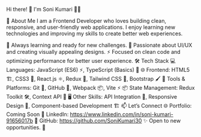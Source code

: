 Hi there! 👋 I'm Soni Kumari 👩‍💻

🚀 About Me
I am a Frontend Developer who loves building clean, responsive, and user-friendly web applications. I enjoy learning new technologies and improving my skills to create better web experiences.

🌱 Always learning and ready for new challenges.
🎨 Passionate about UI/UX and creating visually appealing designs.
⚡ Focused on clean code and optimizing performance for better user experience.
🛠 Tech Stack
💻 Languages: JavaScript (ES6) ⚡, TypeScript (Basics) 📝
🌐 Frontend: HTML5 🏗, CSS3 🎨, React.js ⚛, Redux 🔄, Tailwind CSS 💠, Bootstrap 🖌
🔧 Tools & Platforms: Git 🔗, GitHub 📂, Webpack 📦, Vite ⚡
📦 State Management: Redux Toolkit 🛠, Context API 🔄
🖥️ Other Skills: API Integration 🔗, Responsive Design 📱, Component-based Development 🏗
📫 Let’s Connect
🌐 Portfolio: Coming Soon
💼 LinkedIn: https://www.linkedin.com/in/soni-kumari-91656017b
📂 GitHub: https://github.com/SoniKumari30
✨ Open to new opportunities. 🚀
